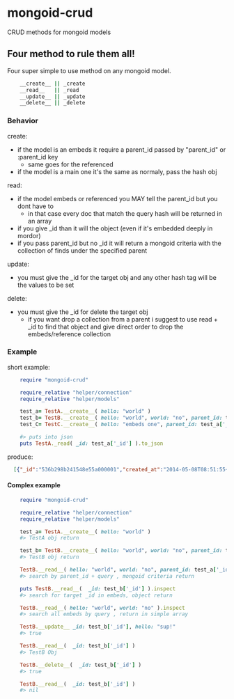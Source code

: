 mongoid-crud
============

CRUD methods for mongoid models

## Four method to rule them all!

Four super simple to use method on any mongoid model.


```ruby
    __create__ || _create
    __read__   || _read
    __update__ || _update
    __delete__ || _delete
```
### Behavior

create:
* if the model is an embeds it require a parent_id passed by "parent_id" or :parent_id key
    * same goes for the referenced
* if the model is a main one it's the same as normaly, pass the hash obj

read:
* if the model embeds or referenced you MAY tell the parent_id but you dont have to
    * in that case every doc that match the query hash will be returned in an array
* if you give _id than it will the object (even if it's embedded deeply in mordor)
* if you pass parent_id but no _id it will return a mongoid criteria with the collection of finds under the specified parent

update:
* you must give the _id for the target obj and any other hash tag will be the values to be set

delete:
* you must give the _id for delete the target obj
    * if you want drop a collection from a parent i suggest to use read + _id to find that object and give direct order to drop the embeds/reference collection


### Example

short example:

```ruby
    require "mongoid-crud"

    require_relative "helper/connection"
    require_relative "helper/models"

    test_a= TestA.__create__( hello: "world" )
    test_b= TestB.__create__( hello: "world", world: "no", parent_id: test_a['_id'] )
    test_C= TestC.__create__( hello: "embeds one", parent_id: test_a['_id'] )

    #> puts into json
    puts TestA._read( _id: test_a['_id'] ).to_json
```

produce:

```json
  [{"_id":"536b298b241548e55a000001","created_at":"2014-05-08T08:51:55+02:00","hello":"world","test_b":[{"_id":"536b298b241548e55a000002","created_at":"2014-05-08T08:51:55+02:00","hello":"world","updated_at":"2014-05-08T08:51:55+02:00","world":"no"}],"test_c":{"_id":"536b298b241548e55a000003","created_at":"2014-05-08T08:51:55+02:00","hello":"embeds one","updated_at":"2014-05-08T08:51:55+02:00"},"updated_at":"2014-05-08T08:51:55+02:00"}]
```

#### Complex example

```ruby
    require "mongoid-crud"

    require_relative "helper/connection"
    require_relative "helper/models"

    test_a= TestA.__create__( hello: "world" )
    #> TestA obj return

    test_b= TestB.__create__( hello: "world", world: "no", parent_id: test_a['_id'] )
    #> TestB obj return

    TestB.__read__( hello: "world", world: "no", parent_id: test_a['_id'] ).each{|e|puts(e.inspect)}
    #> search by parent_id + query , mongoid criteria return

    puts TestB.__read__(  _id: test_b['_id'] ).inspect
    #> search for target _id in embeds, object return

    TestB.__read__( hello: "world", world: "no" ).inspect
    #> search all embeds by query , return in simple array

    TestB.__update__ _id: test_b['_id'], hello: "sup!"
    #> true

    TestB.__read__(  _id: test_b['_id'] )
    #> TestB Obj

    TestB.__delete__(  _id: test_b['_id'] )
    #> true

    TestB.__read__(  _id: test_b['_id'] )
    #> nil
```